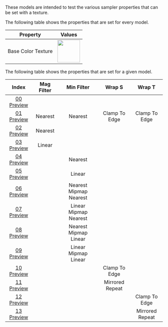 These models are intended to test the various sampler properties that can be set with a texture.  

The following table shows the properties that are set for every model.  


Property | **Values**
:---: | :---:
Base Color Texture | <img src="./Texture_baseColor.png" height="72" width="72" align="middle">

 
The following table shows the properties that are set for a given model.  


Index | Mag Filter | Min Filter | Wrap S | Wrap T
:---: | :---: | :---: | :---: | :---:
[00](./Texture_Sampler_00.gltf) [Preview](https://bghgary.github.io/glTF-Asset-Generator/Preview/BabylonJS/?fileName=Texture_Sampler_00.gltf) |   |   |   |  
[01](./Texture_Sampler_01.gltf) [Preview](https://bghgary.github.io/glTF-Asset-Generator/Preview/BabylonJS/?fileName=Texture_Sampler_01.gltf) | Nearest | Nearest | Clamp To Edge | Clamp To Edge
[02](./Texture_Sampler_02.gltf) [Preview](https://bghgary.github.io/glTF-Asset-Generator/Preview/BabylonJS/?fileName=Texture_Sampler_02.gltf) | Nearest |   |   |  
[03](./Texture_Sampler_03.gltf) [Preview](https://bghgary.github.io/glTF-Asset-Generator/Preview/BabylonJS/?fileName=Texture_Sampler_03.gltf) | Linear |   |   |  
[04](./Texture_Sampler_04.gltf) [Preview](https://bghgary.github.io/glTF-Asset-Generator/Preview/BabylonJS/?fileName=Texture_Sampler_04.gltf) |   | Nearest |   |  
[05](./Texture_Sampler_05.gltf) [Preview](https://bghgary.github.io/glTF-Asset-Generator/Preview/BabylonJS/?fileName=Texture_Sampler_05.gltf) |   | Linear |   |  
[06](./Texture_Sampler_06.gltf) [Preview](https://bghgary.github.io/glTF-Asset-Generator/Preview/BabylonJS/?fileName=Texture_Sampler_06.gltf) |   | Nearest Mipmap Nearest |   |  
[07](./Texture_Sampler_07.gltf) [Preview](https://bghgary.github.io/glTF-Asset-Generator/Preview/BabylonJS/?fileName=Texture_Sampler_07.gltf) |   | Linear Mipmap Nearest |   |  
[08](./Texture_Sampler_08.gltf) [Preview](https://bghgary.github.io/glTF-Asset-Generator/Preview/BabylonJS/?fileName=Texture_Sampler_08.gltf) |   | Nearest Mipmap Linear |   |  
[09](./Texture_Sampler_09.gltf) [Preview](https://bghgary.github.io/glTF-Asset-Generator/Preview/BabylonJS/?fileName=Texture_Sampler_09.gltf) |   | Linear Mipmap Linear |   |  
[10](./Texture_Sampler_10.gltf) [Preview](https://bghgary.github.io/glTF-Asset-Generator/Preview/BabylonJS/?fileName=Texture_Sampler_10.gltf) |   |   | Clamp To Edge |  
[11](./Texture_Sampler_11.gltf) [Preview](https://bghgary.github.io/glTF-Asset-Generator/Preview/BabylonJS/?fileName=Texture_Sampler_11.gltf) |   |   | Mirrored Repeat |  
[12](./Texture_Sampler_12.gltf) [Preview](https://bghgary.github.io/glTF-Asset-Generator/Preview/BabylonJS/?fileName=Texture_Sampler_12.gltf) |   |   |   | Clamp To Edge
[13](./Texture_Sampler_13.gltf) [Preview](https://bghgary.github.io/glTF-Asset-Generator/Preview/BabylonJS/?fileName=Texture_Sampler_13.gltf) |   |   |   | Mirrored Repeat
 
